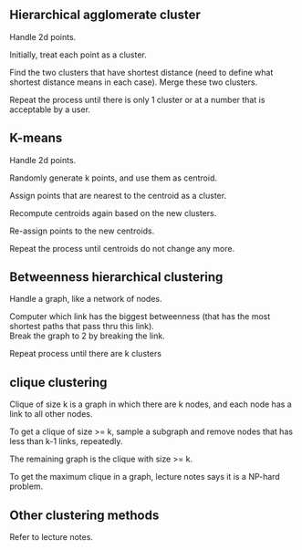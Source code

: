 Hierarchical agglomerate cluster
--------------------------------

Handle 2d points.

Initially, treat each point as a cluster.

Find the two clusters that have shortest distance (need to define what shortest distance means in each case).
Merge these two clusters.

Repeat the process until there is only 1 cluster or at a number that is acceptable by a user.


K-means
-------------------------
Handle 2d points. 

Randomly generate k points, and use them as centroid.

Assign points that are nearest to the centroid as a cluster.

Recompute centroids again based on the new clusters.

Re-assign points to the new centroids.

Repeat the process until centroids do not change any more.



Betweenness hierarchical clustering
------------------------------

Handle a graph, like a network of nodes.

Computer which link has the biggest betweenness (that has the most shortest paths that pass thru this link).  
Break the graph to 2 by breaking the  link.

Repeat process until there are k clusters


clique clustering
--------------------------------

Clique of size k is a graph in which there are k nodes, and each node has a link to all other nodes.

To get a clique of size >= k, sample a subgraph and remove nodes that has less than k-1 links, repeatedly.

The remaining graph is the clique with size >= k.

To get the maximum clique in a graph, lecture notes says it is a NP-hard problem.


Other clustering methods
------------------
Refer to lecture notes.
